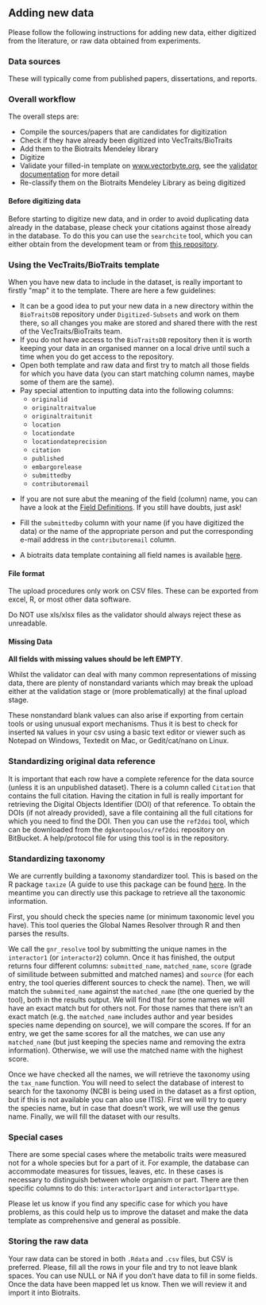 ## Adding new data

Please follow the following instructions for adding new data, either digitized from the literature, or raw data obtained from experiments.

### Data sources
These will typically come from published papers, dissertations, and reports.

### Overall workflow

The overall steps are:

- Compile the sources/papers that are candidates for digitization
- Check if they have already been digitized into VecTraits/BioTraits
- Add them to the Biotraits Mendeley library
- Digitize
- Validate your filled-in template on www.vectorbyte.org, see the [validator documentation](validator.md) for more detail
- Re-classify them on the Biotraits Mendeley Library as being digitized

#### Before digitizing data
Before starting to digitize new data, and in order to avoid duplicating data already in the database, please check your citations against those already in the database. To do this you can use the `searchcite` tool, which you can either obtain from the development team or from [this repository](www.github.com/).

<!-- ### Storing the candidate papers

Once you have determined that a paper's data are suitable for BioTraits (and have not already been digitized), please add the papers pdf version to the mendeley library entry -->

### Using the VecTraits/BioTraits template

When you have new data to include in the dataset, is really important to
firstly "map" it to the template. There are here a few guidelines:

- It can be a good idea to put your new data in a new directory within the `BioTraitsDB` repository under `Digitized-Subsets` and work on them there, so all changes you make are stored and shared there with the rest of the VecTraits/BioTraits team.
- If you do not have access to the `BioTraitsDB` repository then it is worth keeping your data in an organised manner on a local drive until such a time when you do get access to the repository.
- Open both template and raw data and first try to match all those fields for which you have data (you can start matching column names, maybe some of them are the same).
- Pay special attention to inputting data into the following columns:
    - `originalid`
    - `originaltraitvalue`
    - `originaltraitunit`
    - `location`
    - `locationdate`
    - `locationdateprecision`
    - `citation`
    - `published`
    - `embargorelease`
    - `submittedby`
    - `contributoremail`

<!-- -   Data will ultimately be converted to SI units. In case your data is not in SI units, store it in the `OriginalTraitValue` and
    `OriginalTraitValueUnits`. Then you will be able to
    convert the original values to SI using the provided `mass
    calculator` tool (see below). SI data will be stored in the
    `StandarizedTraitValue` and
    `StandarizedTraitValueUnits` columns.   -->

- If you are not sure abut the meaning of the field (column) name, you can have a look at the [Field Definitions](field_definition_overview.md). If you still have doubts, just ask!

- Fill the `submittedby` column with your name (if you have digitized the data) or the name of the appropriate person and put the corresponding e-mail address in the `contributoremail` column.

- A biotraits data template containing all field names is available [here](https://www.vectorbyte.org/VectorBiteDataPlatform/vectraits/vectraits_template.html).

#### File format
The upload procedures only work on CSV files. These can be exported from excel, R, or most other data software.

Do NOT use xls/xlsx files as the validator should always reject these as unreadable.

#### Missing Data
**All fields with missing values should be left EMPTY**.

Whilst the validator can deal with many common representations of missing data, there are plenty of nonstandard variants which may break the upload either at the validation stage or (more problematically) at the final upload stage.

These nonstandard blank values can also arise if exporting from certain tools or using unusual export mechanisms. Thus it is best to check for inserted `NA` values in your csv using a basic text editor or viewer such as Notepad on Windows, Textedit on Mac, or Gedit/cat/nano on Linux.


### Standardizing original data reference

It is important that each row have a complete reference for the data
source (unless it is an unpublished dataset). There is a column called
`Citation` that contains the full citation. Having the
citation in full is really important for retrieving the Digital Objects
Identifier (DOI) of that reference. To obtain the DOIs (if not already
provided), save a file containing all the full citations for which you
need to find the DOI. Then you can use the `ref2doi` tool,
which can be downloaded from the `dgkontopoulos/ref2doi`
repository on BitBucket. A help/protocol file for using this tool is in
the repository.

### Standardizing taxonomy

We are currently building a taxonomy standardizer tool. This is based on
the R package `taxize` (A guide to use this package can be
found [here](http://cran.r-project.org/web/packages/taxize/vignettes/taxize_vignette.html).
In the meantime you can directly use this package to retrieve all the
taxonomic information.

First, you should check the species name (or minimum taxonomic level you
have). This tool queries the Global Names Resolver through R and then
parses the results.

We call the `gnr_resolve` tool by submitting the unique
names in the `interactor1` (or `interactor2`) column.
Once it has finished, the output returns four different columns:
`submitted_name`, `matched_name`,
`score` (grade of similitude between submitted and matched
names) and `source` (for each entry, the tool queries
different sources to check the name). Then, we will match the
`submmited_name` against the `matched_name` (the
one queried by the tool), both in the results output. We will find that
for some names we will have an exact match but for others not. For those
names that there isn’t an exact match (e.g. the
`matched_name` includes author and year besides species name
depending on source), we will compare the scores. If for an entry, we
get the same scores for all the matches, we can use any
`matched_name` (but just keeping the species name and
removing the extra information). Otherwise, we will use the matched name
with the highest score.

Once we have checked all the names, we will retrieve the taxonomy using
the `tax_name` function. You will need to select the
database of interest to search for the taxonomy (NCBI is being used in
the dataset as a first option, but if this is not available you can also use ITIS). First we will try to query the species name, but in case
that doesn’t work, we will use the genus name. Finally, we will fill the
dataset with our results.

### Special cases

There are some special cases where the metabolic traits were measured
not for a whole species but for a part of it. For example, the database can accommodate measures for tissues, leaves, etc. In these cases is necessary to distinguish between whole organism or part. There are then specific columns to do this: `interactor1part` and
`interactor1parttype`.

Please let us know if you find any specific case for which you have
problems, as this could help us to improve the dataset and make the data template as comprehensive and general as possible.

<!-- ### Examples

If you have any doubts about how you can do something and you want to
view some examples, you can have a look in the directories for the data
already mapped. These are available in the BioTraitsDB repo. You can have a
look at Biotraits, ChenThomas, Burnside or any of the directories here.
Here are the files you will typically find in any one of these example
directories:

- `Name-Raw.csv` or `Name-Raw.xls` files:
    Contain the raw data, where "Name" is the name of your raw
    data file. Please avoid using excel to the extent possible — storing
    data in \*.csv is best.

-   `NameTemplate.R`: Script (written in R) used to map the
    raw data to the template.

-   `.Rdata` and `.csv`: Matched datasets
    including full citation and stored in both R and CSV files. See next
    section for more details.

-   `GetDOI.csv`: CSV file where the full citation is stored
    to apply the `ref2doi` tool and get the DOI numbers.

-   `DOI.csv`: Results from the `ref2doi` tool. As
    explained in the `ref2doi` protocol, this file will be a
    tab delimited file with columns for the input reference, the result
    provided by CrossRef and the corresponding DOI.-->

### Storing the raw data

Your raw data can be stored in both `.Rdata` and
`.csv` files, but CSV is preferred. Please, fill all the rows in your file and try to not
leave blank spaces. You can use NULL or NA if you don’t have data to
fill in some fields. Once the data have been mapped let us know. Then we
will review it and import it into Biotraits.
